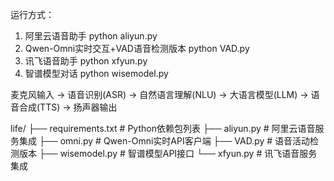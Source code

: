 


运行方式：
1. 阿里云语音助手
python aliyun.py
2. Qwen-Omni实时交互+VAD语音检测版本
python VAD.py
3. 讯飞语音助手
python xfyun.py
4. 智谱模型对话
python wisemodel.py

麦克风输入 → 语音识别(ASR) → 自然语言理解(NLU) → 大语言模型(LLM) → 语音合成(TTS) → 扬声器输出


life/
├── requirements.txt    # Python依赖包列表
├── aliyun.py          # 阿里云语音服务集成
├── omni.py            # Qwen-Omni实时API客户端
├── VAD.py             # 语音活动检测版本
├── wisemodel.py       # 智谱模型API接口
└── xfyun.py           # 讯飞语音服务集成
